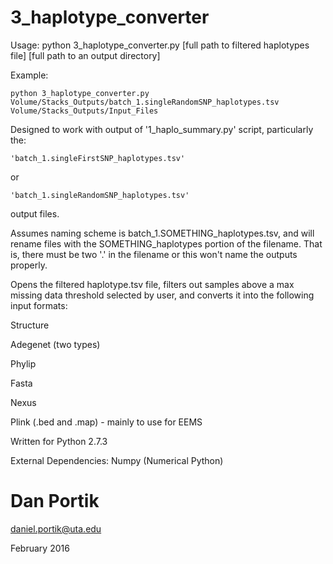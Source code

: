 # 3_haplotype_converter

Usage: python 3_haplotype_converter.py [full path to filtered haplotypes file] [full path to an output directory]

Example:

`python 3_haplotype_converter.py Volume/Stacks_Outputs/batch_1.singleRandomSNP_haplotypes.tsv Volume/Stacks_Outputs/Input_Files`

Designed to work with output of '1_haplo_summary.py' script, particularly the:

	'batch_1.singleFirstSNP_haplotypes.tsv' 

or
      
	'batch_1.singleRandomSNP_haplotypes.tsv'

output files. 
    
Assumes naming scheme is batch_1.SOMETHING_haplotypes.tsv,
and will rename files with the SOMETHING_haplotypes portion
of the filename. That is, there must be two '.' in the filename
or this won't name the outputs properly.

Opens the filtered haplotype.tsv file, filters out samples above a max missing
data threshold selected by user, and converts it into the following input formats:

Structure

Adegenet (two types)

Phylip

Fasta

Nexus

Plink (.bed and .map) - mainly to use for EEMS


Written for Python 2.7.3

External Dependencies: Numpy (Numerical Python)

# Dan Portik

daniel.portik@uta.edu

February 2016

